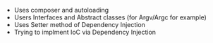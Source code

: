 
* Uses composer and autoloading
* Users Interfaces and Abstract classes (for Argv/Argc for example)
* Uses Setter method of Dependency Injection
* Trying to implment IoC via Dependency Injection
